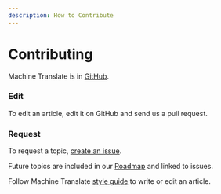 ```yaml
---
description: How to Contribute
---
```


# Contributing

Machine Translate is in [GitHub](https://github.com/machinetranslate/machinetranslate.org).

### Edit

To edit an article, edit it on GitHub and send us a pull request.

### Request

To request a topic, [create an issue](https://docs.github.com/en/issues/tracking-your-work-with-issues/creating-an-issue#creating-an-issue-from-a-repository).

Future topics are included in our [Roadmap](roadmap.md) and linked to issues.



Follow Machine Translate [style guide](contributing/style.md) to write or edit an article.
